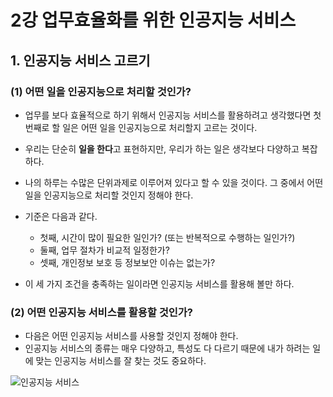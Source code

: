 # 2강 업무효율화를 위한 인공지능 서비스

## 1. 인공지능 서비스 고르기

### (1) 어떤 일을 인공지능으로 처리할 것인가?

- 업무를 보다 효율적으로 하기 위해서 인공지능 서비스를 활용하려고 생각했다면 첫번째로 할 일은 어떤 일을 인공지능으로 처리할지 고르는 것이다.
- 우리는 단순히 **일을 한다**고 표현하지만, 우리가 하는 일은 생각보다 다양하고 복잡하다.
- 나의 하루는 수많은 단위과제로 이루어져 있다고 할 수 있을 것이다. 그 중에서 어떤 일을 인공지능으로 처리할 것인지 정해야 한다.
- 기준은 다음과 같다.
  - 첫째, 시간이 많이 필요한 일인가? (또는 반복적으로 수행하는 일인가?)
  - 둘째, 업무 절차가 비교적 일정한가?
  - 셋째, 개인정보 보호 등 정보보안 이슈는 없는가?

- 이 세 가지 조건을 충족하는 일이라면 인공지능 서비스를 활용해 볼만 하다.

### (2) 어떤 인공지능 서비스를 활용할 것인가?

- 다음은 어떤 인공지능 서비스를 사용할 것인지 정해야 한다.
- 인공지능 서비스의 종류는 매우 다양하고, 특성도 다 다르기 때문에 내가 하려는 일에 맞는 인공지능 서비스를 잘 찾는 것도 중요하다.

![인공지능 서비스](./image/)

##
